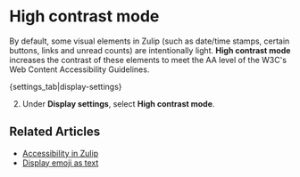 # High contrast mode

By default, some visual elements in Zulip (such as date/time stamps, certain
buttons, links and unread counts) are intentionally light. **High contrast mode**
increases the contrast of these elements to meet the AA level of the
W3C's Web Content Accessibility Guidelines.

{settings_tab|display-settings}

2. Under **Display settings**, select **High contrast mode**.

## Related Articles

* [Accessibility in Zulip](https://zulip.readthedocs.io/en/latest/contributing/accessibility.html)
* [Display emoji as text](/help/display-emoji-as-text)
